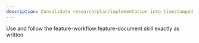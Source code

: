 ```yaml
---
description: Consolidate research/plan/implementation into timestamped dev log after completion
---
```


Use and follow the feature-workflow:feature-document skill exactly as written
